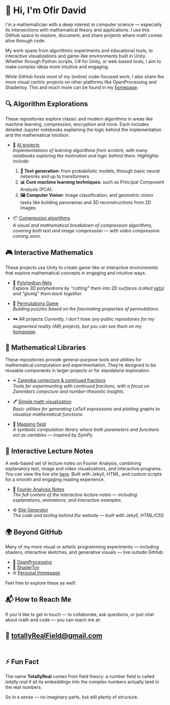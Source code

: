 # 👋 Hi, I'm Ofir David

I'm a mathematician with a deep interest in computer science — especially its intersections with mathematical theory and applications. I use this GitHub space to explore, document, and share projects where math comes alive through code.

My work spans from algorithmic experiments and educational tools, to interactive visualizations and game-like environments built in Unity. Whether through Python scripts, C# for Unity, or web-based tools, I aim to make complex ideas more intuitive and engaging.

While GitHub hosts most of my (online) code-focused work, I also share the more visual centric projects on other platforms like OpenProcessing and Shadertoy. This and much more can be found in my [homepage](https://prove-me-wrong.com/).


## 🔍 Algorithm Explorations

These repositories explore classic and modern algorithms in areas like machine learning, compression, encryption and more. Each includes detailed Jupyter notebooks explaining the logic behind the implementation and the mathematical intuition.

- 🤖 [AI projects](https://github.com/TotallyReal/ai_projects)  
  *Implementations of learning algorithms from scratch, with many notebooks exploring the motivation and logic behind them. Highlights include:*
  1. **📝 Text generation**: from probabilistic models, through basic neural networks and up to transformers.
  2. **📊 Core machine learning techniques**: such as Principal Component Analysis (PCA).
  3. **🖼️ Computer Vision**: image classification, and geometric vision tasks like building panoramas and 3D reconstructions from 2D images.

- 📦 [Compression algorithms](https://github.com/TotallyReal/compressions)  
  *A visual and mathematical breakdown of compression algorithms, covering both text and image compression — with video compression coming soon.*


## 🎮 Interactive Mathematics

These projects use Unity to create game-like or interactive environments that explore mathematical concepts in engaging and intuitive ways. 

- 🧊 [Polyhedron Nets](https://github.com/TotallyReal/Polyhedron-Nets)  
  *Explore 3D polyhedrons by "cutting" them into 2D surfaces (called [nets](https://en.wikipedia.org/wiki/Net_(polyhedron))) and "gluing" them back together.*

- 🔀 [Permutations Game](https://github.com/TotallyReal/Permutations_Game)  
  *Building puzzles based on the fascinating properties of permutations.*

- 🕶️ AR projects
  *Currently, I don’t have any public repositories for my augmented reality (AR) projects, but you can see them on my [homepage](https://prove-me-wrong.com/programming-projects/).*

## 🧮 Mathematical Libraries

These repositories provide general-purpose tools and utilities for mathematical computation and experimentation. They’re designed to be reusable components in larger projects or for standalone exploration.

- ➗ [Zaremba conjecture & continued fractions](https://github.com/TotallyReal/continued_fractions)  
  *Tools for experimenting with continued fractions, with a focus on Zaremba’s conjecture and number-theoretic insights.*

- 🖊️ [Simple math visualization](https://github.com/TotallyReal/MathVisuals)  
  *Basic utilities for generating LaTeX expressions and plotting graphs to visualize mathematical functions.*

- 🔢 [Mapping field](https://github.com/TotallyReal/mapping_field)  
  *A symbolic computation library where both parameters and functions act as variables — inspired by SymPy.*


## 📘 Interactive Lecture Notes

A web-based set of lecture notes on Fourier Analysis, combining explanatory text, image and video visualizations, and interactive programs. You can view the live site [here](https://totallyreal.github.io/Fourier_Notes/notes/Fourier/Motivation). Built with Jekyll, HTML, and custom scripts for a smooth and engaging reading experience.

- 📖 [Fourier Analysis Notes](https://github.com/TotallyReal/Fourier_Notes)  
  *The full content of the interactive lecture notes — including explanations, animations, and interactive examples.*

- ⚙️ [Site Generator](https://github.com/TotallyReal/jekyll-gitbook-Fourier)  
  *The code and tooling behind the website — built with Jekyll, HTML/CSS.*


## 🌍 Beyond GitHub

Many of my more visual or artistic programming experiments — including shaders, interactive sketches, and generative visuals — live outside GitHub:

- 🎨 [OpenProcessing](https://openprocessing.org/user/133765/?view=sketches)
- 🧪 [ShaderToy](https://www.shadertoy.com/user/TotallyReal)
- 🌐 [Personal Homepage](https://prove-me-wrong.com)

Feel free to explore these as well!


## 📬 How to Reach Me

If you'd like to get in touch — to collaborate, ask questions, or just chat about math and code — you can reach me at:

📧 **totallyRealField@gmail.com**
<br><br>
---

## ⚡ Fun Fact

The name **TotallyReal** comes from field theory: a number field is called *totally real* if all its embeddings into the complex numbers actually land in the real numbers. 

So in a sense — no imaginary parts, but still plenty of structure.
